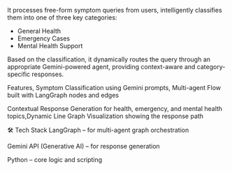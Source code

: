It processes free-form symptom queries from users, intelligently classifies them into one of three key categories:

- General Health
- Emergency Cases
- Mental Health Support

Based on the classification, it dynamically routes the query through an appropriate Gemini-powered agent, providing context-aware and category-specific responses.

Features, Symptom Classification using Gemini prompts, Multi-agent Flow built with LangGraph nodes and edges

Contextual Response Generation for health, emergency, and mental health topics,Dynamic Line Graph Visualization showing the response path


🛠️ Tech Stack
LangGraph – for multi-agent graph orchestration

Gemini API (Generative AI) – for response generation

Python – core logic and scripting
